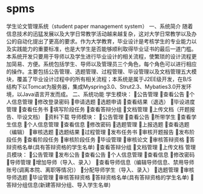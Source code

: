 spms
====

学生论文管理系统（student paper management system）
一、系统简介
  随着信息技术的迅猛发展以及大学日常教学活动越来越复杂，这对大学日常教学以及办公的自动化提出了更高的要求。作为大学教育，毕业设计是考核学生的专业能力以及实践能力的重要标准，也是大学生是否能够顺利取得毕业证书的最后一道门槛。
  本系统开发只要用于导师以及学生进行毕业设计的相关流程，使繁琐的设计流程更加简易、方便。系统包括学生、导师以及管理员三个角色，每个角色可以进行相应的操作。主要包括公告管理、选题管理、过程管理、毕设管理以及文档管理五大模块，覆盖了毕业设计过程中的所有相关流程；本系统是属于J2EE级开发，在B/S结构下以Tomcat为服务器，集成Myspring3.0、Strut2.3、Mybaties3.0开发环境，以Java语言开发而成。
二、系统功能
  学生模块：
    公告管理
    查看公告
    个人信息管理
    修改登录密码
    申请选题
    选题申请
    查看结果（退选）
    毕设进度管理
    查看任务书
    填写阶段任务
    查看答辩分组
    文档管理
    上传文档（开题报告、毕设文档）
    资料下载
  导师模块：
    公告管理
    查看公告
    所带学生
    查看学生信息
    个人信息管理
    查看信息
    修改密码
    选题管理
    上报选题
    查看选题（编辑）
    审核选题
    选题结果
    过程管理
    发布任务书
    审核开题报告
    发布阶段任务
    查看阶段任务
    审核阶段任务
    毕设管理
    审核论文
    审核答辩资格
    答辩资格名单(具有答辩资格的学生名单)
    查看答辩分组
    文档管理
    上传文档
  管理员模块：
    公告管理
    发布公告
    查看公告
    个人信息管理
    查看信息
    修改密码
    导师管理
    增加导师（导入、录入）
    查看导师信息（编辑导师信息、禁用导师账号(调离本院、离职等情况)）
    分配导师学生（导入、录入）
    选题管理
    审核导师选题
    毕设管理
    审核答辩资格
    答辩资格名单(具有答辩资格的学生名单)
    答辩分组信息(新建答辩分组、导入学生名单)
